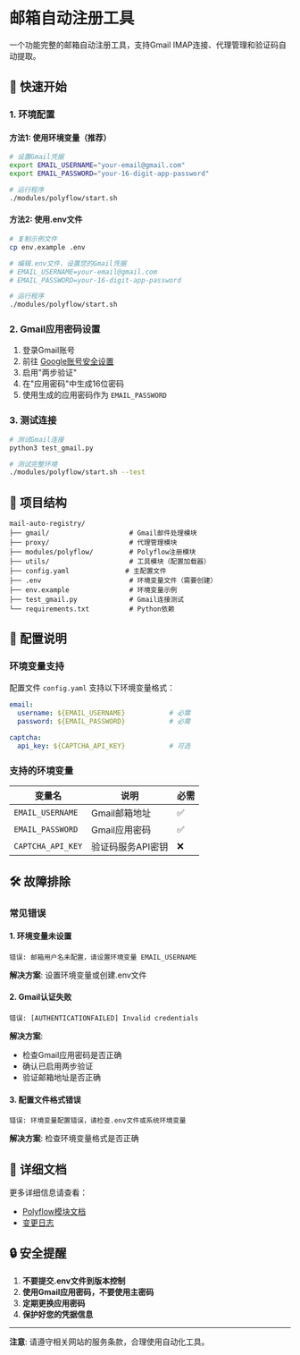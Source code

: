 # 邮箱自动注册工具

一个功能完整的邮箱自动注册工具，支持Gmail IMAP连接、代理管理和验证码自动提取。

## 🚀 快速开始

### 1. 环境配置

#### 方法1: 使用环境变量（推荐）
```bash
# 设置Gmail凭据
export EMAIL_USERNAME="your-email@gmail.com"
export EMAIL_PASSWORD="your-16-digit-app-password"

# 运行程序
./modules/polyflow/start.sh
```

#### 方法2: 使用.env文件
```bash
# 复制示例文件
cp env.example .env

# 编辑.env文件，设置您的Gmail凭据
# EMAIL_USERNAME=your-email@gmail.com
# EMAIL_PASSWORD=your-16-digit-app-password

# 运行程序
./modules/polyflow/start.sh
```

### 2. Gmail应用密码设置

1. 登录Gmail账号
2. 前往 [Google账号安全设置](https://myaccount.google.com/security)
3. 启用"两步验证"
4. 在"应用密码"中生成16位密码
5. 使用生成的应用密码作为 `EMAIL_PASSWORD`

### 3. 测试连接

```bash
# 测试Gmail连接
python3 test_gmail.py

# 测试完整环境
./modules/polyflow/start.sh --test
```

## 📁 项目结构

```
mail-auto-registry/
├── gmail/                    # Gmail邮件处理模块
├── proxy/                    # 代理管理模块
├── modules/polyflow/         # Polyflow注册模块
├── utils/                    # 工具模块（配置加载器）
├── config.yaml              # 主配置文件
├── .env                      # 环境变量文件（需要创建）
├── env.example               # 环境变量示例
├── test_gmail.py             # Gmail连接测试
└── requirements.txt          # Python依赖
```

## 🔧 配置说明

### 环境变量支持

配置文件 `config.yaml` 支持以下环境变量格式：

```yaml
email:
  username: ${EMAIL_USERNAME}           # 必需
  password: ${EMAIL_PASSWORD}           # 必需
  
captcha:
  api_key: ${CAPTCHA_API_KEY}           # 可选
```

### 支持的环境变量

| 变量名 | 说明 | 必需 |
|--------|------|------|
| `EMAIL_USERNAME` | Gmail邮箱地址 | ✅ |
| `EMAIL_PASSWORD` | Gmail应用密码 | ✅ |
| `CAPTCHA_API_KEY` | 验证码服务API密钥 | ❌ |

## 🛠️ 故障排除

### 常见错误

#### 1. 环境变量未设置
```
错误: 邮箱用户名未配置，请设置环境变量 EMAIL_USERNAME
```
**解决方案**: 设置环境变量或创建.env文件

#### 2. Gmail认证失败
```
错误: [AUTHENTICATIONFAILED] Invalid credentials
```
**解决方案**: 
- 检查Gmail应用密码是否正确
- 确认已启用两步验证
- 验证邮箱地址是否正确

#### 3. 配置文件格式错误
```
错误: 环境变量配置错误，请检查.env文件或系统环境变量
```
**解决方案**: 检查环境变量格式是否正确

## 📖 详细文档

更多详细信息请查看：
- [Polyflow模块文档](modules/polyflow/README.md)
- [变更日志](modules/polyflow/CHANGELOG.md)

## 🔒 安全提醒

1. **不要提交.env文件到版本控制**
2. **使用Gmail应用密码，不要使用主密码**
3. **定期更换应用密码**
4. **保护好您的凭据信息**

---

**注意**: 请遵守相关网站的服务条款，合理使用自动化工具。 